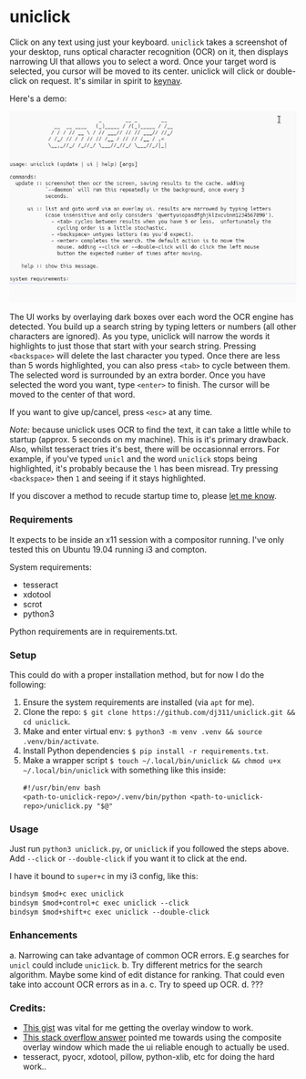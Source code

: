 # uniclick

Click on any text using just your keyboard. `uniclick` takes a
screenshot of your desktop, runs optical character recognition (OCR)
on it, then displays narrowing UI that allows you to select a word. Once
your target word is selected, you cursor will be moved to its center.
uniclick will click or double-click on request. It's similar in spirit to
[keynav](https://www.semicomplete.com/projects/keynav/).

Here's a demo:

![uniclick demo](./demo.gif)

The UI works by overlaying dark boxes over each word the OCR engine has
detected. You build up a search string by typing letters or numbers (all
other characters are ignored). As you type, uniclick will narrow the words
it highlights to just those that start with your search string. Pressing
`<backspace>` will delete the last character you typed. Once there are less
than 5 words highlighted, you can also press `<tab>` to cycle between them.
The selected word is surrounded by an extra border. Once you have selected
the word you want, type `<enter>` to finish. The cursor will be moved to
the center of that word.

If you want to give up/cancel, press `<esc>` at any time.


*Note:* because uniclick uses OCR to find the text, it can take a little
while to startup (approx. 5 seconds on my machine). This is it's primary
drawback. Also, whilst tesseract tries it's best, there will be occasionnal
errors. For example, if you've typed `unicl` and the word `uniclick` stops being
highlighted, it's probably because the `l` has been misread. Try pressing
`<backspace>` then `1` and seeing if it stays highlighted.

If you discover a method to recude startup time to,
please [let me know](https://daniel.wilshirejones.com/contact.html).


### Requirements
It expects to be inside an x11 session with a compositor running. I've
only tested this on Ubuntu 19.04 running i3 and compton.

System requirements:
  - tesseract
  - xdotool
  - scrot
  - python3

Python requirements are in requirements.txt.

### Setup
This could do with a proper installation method, but for now I do the following:
  1. Ensure the system requirements are installed (via `apt` for me).
  2. Clone the repo: `$ git clone https://github.com/dj311/uniclick.git && cd uniclick`.
  3. Make and enter virtual env: `$ python3 -m venv .venv && source .venv/bin/activate`.
  4. Install Python dependencies `$ pip install -r requirements.txt`.
  5. Make a wrapper script `$ touch ~/.local/bin/uniclick && chmod u+x ~/.local/bin/uniclick` with something like this inside:
     ```
     #!/usr/bin/env bash
     <path-to-uniclick-repo>/.venv/bin/python <path-to-uniclick-repo>/uniclick.py "$@"
     ```
     
### Usage
Just run `python3 uniclick.py`, or `uniclick` if you followed the steps above. Add `--click` or `--double-click` if you want it to click at the end.

I have it bound to `super+c` in my i3 config, like this:
```
bindsym $mod+c exec uniclick
bindsym $mod+control+c exec uniclick --click
bindsym $mod+shift+c exec uniclick --double-click
```

### Enhancements
  a. Narrowing can take advantage of common OCR errors. E.g searches for `unicl` could
    include `unic1ick`.
  b. Try different metrics for the search algorithm. Maybe some kind of edit distance
    for ranking. That could even take into account OCR errors as in a.
  c. Try to speed up OCR.
  d. ???


### Credits:
  - [This gist](https://gist.github.com/initbrain/6628609) was vital for me getting the overlay
    window to work.
  - [This stack overflow answer](https://stackoverflow.com/questions/14200512#14269915) pointed me towards using
    the composite overlay window which made the ui reliable enough to actually be used.
  - tesseract, pyocr, xdotool, pillow, python-xlib, etc for doing the hard work..
